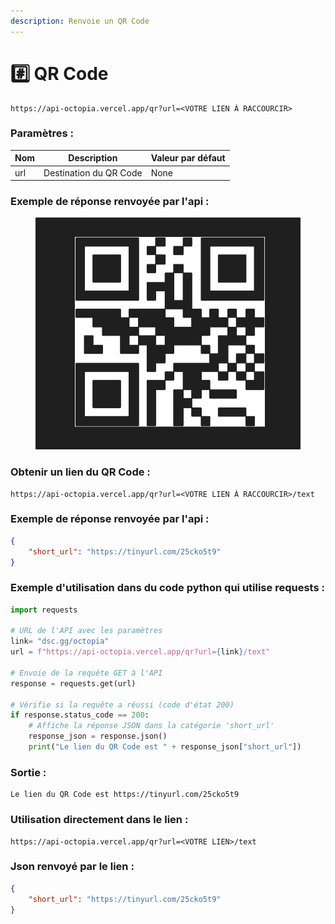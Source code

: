 ```yaml
---
description: Renvoie un QR Code
---
```


# #️⃣ QR Code



```
https://api-octopia.vercel.app/qr?url=<VOTRE LIEN À RACCOURCIR>
```

### Paramètres :

| Nom | Description            | Valeur par défaut |
| --- | ---------------------- | ----------------- |
| url | Destination du QR Code | None              |

### Exemple de réponse renvoyée par l'api :

<figure><img src="../../.gitbook/assets/imageedit_2_6026617835.png" alt=""><figcaption></figcaption></figure>

### Obtenir un lien du QR Code :

```
https://api-octopia.vercel.app/qr?url=<VOTRE LIEN À RACCOURCIR>/text
```

### Exemple de réponse renvoyée par l'api :

```json
{
    "short_url": "https://tinyurl.com/25cko5t9"
}
```

### Exemple d'utilisation dans du code python qui utilise requests :

```python
import requests

# URL de l'API avec les paramètres
link= "dsc.gg/octopia"
url = f"https://api-octopia.vercel.app/qr?url={link}/text"

# Envoie de la requête GET à l'API
response = requests.get(url)

# Vérifie si la requête a réussi (code d'état 200)
if response.status_code == 200:
    # Affiche la réponse JSON dans la catégorie 'short_url'
    response_json = response.json()
    print("Le lien du QR Code est " + response_json["short_url"])
```

### Sortie :

```
Le lien du QR Code est https://tinyurl.com/25cko5t9
```

### Utilisation directement dans le lien :

```
https://api-octopia.vercel.app/qr?url=<VOTRE LIEN>/text
```

### Json renvoyé par le lien :

```json
{
    "short_url": "https://tinyurl.com/25cko5t9"
}
```
